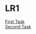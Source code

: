# LR1
[First Task](https://seishunn.github.io/LR1/z2_1)   
[Second Task](https://seishunn.github.io/LR1/z2_2)
